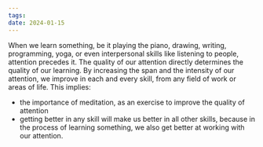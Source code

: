 ```yaml
---
tags: 
date: 2024-01-15
---
```

When we learn something, be it playing the piano, drawing, writing, programming, yoga, or even interpersonal skills like listening to people, attention precedes it. The quality of our attention directly determines the quality of our learning. By increasing the span and the intensity of our attention, we improve in each and every skill, from any field of work or areas of life. This implies:
- the importance of meditation, as an exercise to improve the quality of attention
- getting better in any skill will make us better in all other skills, because in the process of learning something, we also get better at working with our attention.
